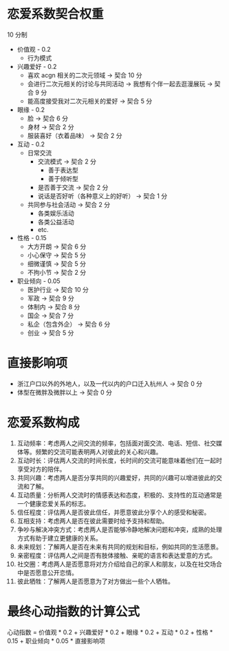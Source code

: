 # 恋爱系数契合权重

10 分制

- 价值观 - 0.2
  - 行为模式
- 兴趣爱好 - 0.2
  - 喜欢 acgn 相关的二次元领域 -> 契合 10 分
  - 会进行二次元相关的讨论与共同活动 -> 我想有个伴一起去逛漫展玩 -> 契合 9 分
  - 能高度接受我对二次元相关的爱好 -> 契合 5 分
- 眼缘 - 0.2
  - 脸 -> 契合 6 分
  - 身材 -> 契合 2 分
  - 服装喜好（衣着品味） -> 契合 2 分
- 互动 - 0.2
  - 日常交流
    - 交流模式 -> 契合 2 分
      - 善于表达型
      - 善于倾听型
    - 是否善于交流 -> 契合 2 分
    - 说话是否好听（各种意义上的好听） -> 契合 1 分
  - 共同参与社会活动 -> 契合 2 分
    - 各类娱乐活动
    - 各类公益活动
    - etc.
- 性格 - 0.15
  - 大方开朗 -> 契合 6 分
  - 小心保守 -> 契合 5 分
  - 细微谨慎 -> 契合 5 分
  - 不拘小节 -> 契合 2 分
- 职业倾向 - 0.05
  - 医护行业 -> 契合 10 分
  - 军政 -> 契合 9 分
  - 体制内 -> 契合 8 分
  - 国企 -> 契合 7 分
  - 私企（包含外企） -> 契合 6 分
  - 创业 -> 契合 5 分

# 直接影响项

- 浙江户口以外的外地人，以及一代以内的户口迁入杭州人 -> 契合 0 分
- 体型在微胖及微胖以上 -> 契合 0 分

# 恋爱系数构成

1. 互动频率：考虑两人之间交流的频率，包括面对面交流、电话、短信、社交媒体等。频繁的交流可能表明两人对彼此的关心和兴趣。
2. 互动时长：评估两人交流的时间长度，长时间的交流可能意味着他们在一起时享受对方的陪伴。
3. 共同兴趣：考虑两人是否分享共同的兴趣爱好，共同的兴趣可以增进彼此的交流和了解。
4. 互动质量：分析两人交流时的情感表达和态度，积极的、支持性的互动通常是一个健康恋爱关系的标志。
5. 信任程度：评估两人是否彼此信任，并愿意彼此分享个人的感受和秘密。
6. 互相支持：考虑两人是否在彼此需要时给予支持和帮助。
7. 争吵与解决冲突方式：考虑两人是否能够冷静地解决问题和冲突，成熟的处理方式有助于建立更健康的关系。
8. 未来规划：了解两人是否在未来有共同的规划和目标，例如共同的生活愿景。
9. 亲密程度：评估两人之间是否有肢体接触、亲昵的语言和表达爱意的方式。
10. 社交圈：考虑两人是否愿意将对方介绍给自己的家人和朋友，以及在社交场合中是否愿意公开恋情。
11. 彼此牺牲：了解两人是否愿意为了对方做出一些个人牺牲。

# 最终心动指数的计算公式

心动指数 = 价值观 * 0.2 + 兴趣爱好 * 0.2 + 眼缘 * 0.2 + 互动 * 0.2 + 性格 * 0.15 + 职业倾向 * 0.05 * 直接影响项

